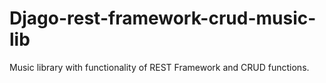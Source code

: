 # Djago-rest-framework-crud-music-lib
Music library with functionality of REST Framework and CRUD functions.
